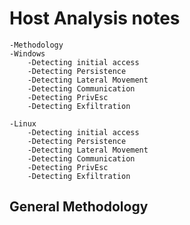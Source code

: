 # **Host Analysis notes**

    -Methodology
    -Windows
        -Detecting initial access
        -Detecting Persistence
        -Detecting Lateral Movement
        -Detecting Communication
        -Detecting PrivEsc
        -Detecting Exfiltration

    -Linux
        -Detecting initial access
        -Detecting Persistence
        -Detecting Lateral Movement
        -Detecting Communication
        -Detecting PrivEsc
        -Detecting Exfiltration

## **General Methodology**

    
